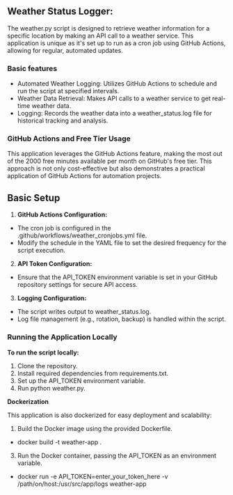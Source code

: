 ## Weather Status Logger: 

The weather.py script is designed to retrieve weather information for a specific location by making an API call to a weather service. 
This application is unique as it's set up to run as a cron job using GitHub Actions, allowing for regular, automated updates.

### Basic features
* Automated Weather Logging: Utilizes GitHub Actions to schedule and run the script at specified intervals.
* Weather Data Retrieval: Makes API calls to a weather service to get real-time weather data.
* Logging: Records the weather data into a weather_status.log file for historical tracking and analysis.

### GitHub Actions and Free Tier Usage
This application leverages the GitHub Actions feature, making the most out of the 2000 free minutes available per month on GitHub's free tier. 
This approach is not only cost-effective but also demonstrates a practical application of GitHub Actions for automation projects.

## Basic Setup
1.  **GitHub Actions Configuration:**
*  The cron job is configured in the .github/workflows/weather_cronjobs.yml file.
*  Modify the schedule in the YAML file to set the desired frequency for the script execution.
2.  **API Token Configuration:**
*  Ensure that the API_TOKEN environment variable is set in your GitHub repository settings for secure API access.
3.  **Logging Configuration:**
*  The script writes output to weather_status.log.
*  Log file management (e.g., rotation, backup) is handled within the script.

### Running the Application Locally
**To run the script locally:**

1.  Clone the repository.
2.  Install required dependencies from requirements.txt.
3.  Set up the API_TOKEN environment variable.
4.  Run python weather.py.

**Dockerization**

This application is also dockerized for easy deployment and scalability:

1.  Build the Docker image using the provided Dockerfile.
   -  docker build -t weather-app .

3.  Run the Docker container, passing the API_TOKEN as an environment variable.
   -  docker run -e API_TOKEN=enter_your_token_here -v /path/on/host:/usr/src/app/logs weather-app


